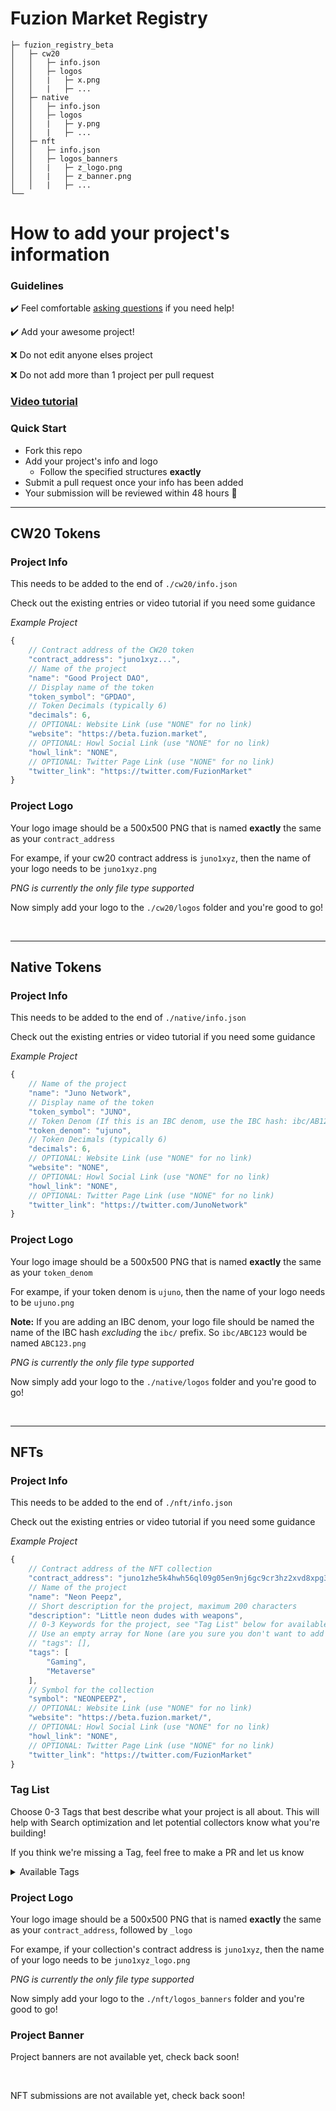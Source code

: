 # **Fuzion Market Registry**

```
├─ fuzion_registry_beta
│   ├─ cw20
│   │   ├─ info.json
│   │   ├─ logos
│   │   |   ├─ x.png
│   │   |   ├─ ...
│   ├─ native
│   │   ├─ info.json
│   │   ├─ logos
│   │   |   ├─ y.png
│   │   |   ├─ ...
│   ├─ nft
│   │   ├─ info.json
│   │   ├─ logos_banners
│   │   |   ├─ z_logo.png
│   │   |   ├─ z_banner.png
│   │   |   ├─ ...
└──
```

# **How to add your project's information**

### **Guidelines**
✔️ Feel comfortable [asking questions](https://discord.gg/juno) if you need help!

✔️ Add your awesome project!

❌ Do not edit anyone elses project

❌ Do not add more than 1 project per pull request


### [Video tutorial](https://youtu.be/8BDJMUDS3gU)


### **Quick Start**

- Fork this repo
- Add your project's info and logo
    - Follow the specified structures **exactly**
- Submit a pull request once your info has been added
- Your submission will be reviewed within 48 hours :tada:

---

## **CW20 Tokens**

### **Project Info**

This needs to be added to the end of `./cw20/info.json`

Check out the existing entries or video tutorial if you need some guidance

_Example Project_
```js
{
    // Contract address of the CW20 token
    "contract_address": "juno1xyz...",
    // Name of the project
    "name": "Good Project DAO",
    // Display name of the token
    "token_symbol": "GPDAO",
    // Token Decimals (typically 6)
    "decimals": 6,
    // OPTIONAL: Website Link (use "NONE" for no link)
    "website": "https://beta.fuzion.market",
    // OPTIONAL: Howl Social Link (use "NONE" for no link)
    "howl_link": "NONE",
    // OPTIONAL: Twitter Page Link (use "NONE" for no link)
    "twitter_link": "https://twitter.com/FuzionMarket"
}
```

### **Project Logo**

Your logo image should be a 500x500 PNG that is named **exactly** the same as your `contract_address`

For exampe, if your cw20 contract address is `juno1xyz`, then the name of your logo needs to be `juno1xyz.png`

*PNG is currently the only file type supported*

Now simply add your logo to the `./cw20/logos` folder and you're good to go!

</br>

---

## **Native Tokens**

### **Project Info**

This needs to be added to the end of `./native/info.json`

Check out the existing entries or video tutorial if you need some guidance

_Example Project_

```js
{
    // Name of the project
    "name": "Juno Network",
    // Display name of the token
    "token_symbol": "JUNO",
    // Token Denom (If this is an IBC denom, use the IBC hash: ibc/AB123...)
    "token_denom": "ujuno",
    // Token Decimals (typically 6)
    "decimals": 6,
    // OPTIONAL: Website Link (use "NONE" for no link)
    "website": "NONE",
    // OPTIONAL: Howl Social Link (use "NONE" for no link)
    "howl_link": "NONE",
    // OPTIONAL: Twitter Page Link (use "NONE" for no link)
    "twitter_link": "https://twitter.com/JunoNetwork"
}
```

### **Project Logo**

Your logo image should be a 500x500 PNG that is named **exactly** the same as your `token_denom`

For exampe, if your token denom is `ujuno`, then the name of your logo needs to be `ujuno.png`

**Note:** If you are adding an IBC denom, your logo file should be named the name of the IBC hash *excluding* the `ibc/` prefix. So `ibc/ABC123` would be named `ABC123.png` 

*PNG is currently the only file type supported*

Now simply add your logo to the `./native/logos` folder and you're good to go!

</br>

---

## **NFTs**

### **Project Info**

This needs to be added to the end of `./nft/info.json`

Check out the existing entries or video tutorial if you need some guidance

_Example Project_
```js
{
    // Contract address of the NFT collection
    "contract_address": "juno1zhe5k4hwh56ql09g05en9nj6gc9cr3hz2xvd8xpg3zaattkeflpqt90yp7",
    // Name of the project
    "name": "Neon Peepz",
    // Short description for the project, maximum 200 characters
    "description": "Little neon dudes with weapons",
    // 0-3 Keywords for the project, see "Tag List" below for available Keywords
    // Use an empty array for None (are you sure you don't want to add some tags?)
    // "tags": [],
    "tags": [
        "Gaming",
        "Metaverse"
    ],
    // Symbol for the collection
    "symbol": "NEONPEEPZ",
    // OPTIONAL: Website Link (use "NONE" for no link)
    "website": "https://beta.fuzion.market/",
    // OPTIONAL: Howl Social Link (use "NONE" for no link)
    "howl_link": "NONE",
    // OPTIONAL: Twitter Page Link (use "NONE" for no link)
    "twitter_link": "https://twitter.com/FuzionMarket"
}
```

### Tag List

Choose 0-3 Tags that best describe what your project is all about. This will help with Search optimization and let potential collectors know what you're building!

If you think we're missing a Tag, feel free to make a PR and let us know

<details>
<summary>Available Tags</summary>
<br>
- "Art"
- "Charity"
- "Comics"
- "Fashion"
- "Fitness"
- "Gambling"
- "Gaming"
- "Literature"
- "Memes"
- "Metaverse"
- "Music"
- "Nature"
- "NSFW"
- "Photography"
- "Real Estate"
- "Sports"
</details>

### **Project Logo**

Your logo image should be a 500x500 PNG that is named **exactly** the same as your `contract_address`, followed by `_logo`

For exampe, if your collection's contract address is `juno1xyz`, then the name of your logo needs to be `juno1xyz_logo.png`

*PNG is currently the only file type supported*

Now simply add your logo to the `./nft/logos_banners` folder and you're good to go!

### **Project Banner**

Project banners are not available yet, check back soon!

</br>

NFT submissions are not available yet, check back soon!